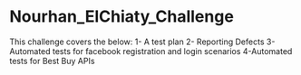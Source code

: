 # Nourhan_ElChiaty_Challenge
This challenge covers the below:
1- A test plan
2- Reporting Defects
3- Automated tests for facebook registration and login scenarios
4-Automated tests for Best Buy APIs

